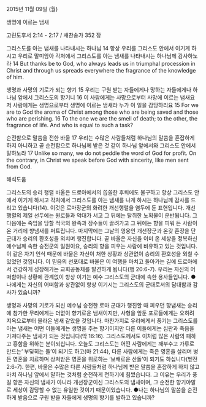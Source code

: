 2015년 11월 09일 (월)

생명에 이르는 냄새



고린도후서 2:14 - 2:17 / 새찬송가 352 장


그리스도를 아는 냄새를 나타내시는 하나님
14 항상 우리를 그리스도 안에서 이기게 하시고 우리로 말미암아 각처에서 그리스도를 아는 냄새를 나타내시는 하나님께 감사하노라 
14 But thanks be to God, who always leads us in triumphal procession in Christ and through us spreads everywhere the fragrance of the knowledge of him. 

생명과 사망의 기로가 되는 향기
15 우리는 구원 받는 자들에게나 망하는 자들에게나 하나님 앞에서 그리스도의 향기니 16 이 사람에게는 사망으로부터 사망에 이르는 냄새요 저 사람에게는 생명으로부터 생명에 이르는 냄새라 누가 이 일을 감당하리요 
15 For we are to God the aroma of Christ among those who are being saved and those who are perishing. 16 To the one we are the smell of death; to the other, the fragrance of life. And who is equal to such a task?  

순전함으로 말씀을 전한 바울
17 우리는 수많은 사람들처럼 하나님의 말씀을 혼잡하게 하지 아니하고 곧 순전함으로 하나님께 받은 것 같이 하나님 앞에서와 그리스도 안에서 말하노라
17 Unlike so many, we do not peddle the word of God for profit. On the contrary, in Christ we speak before God with sincerity, like men sent from God.

해석도움





그리스도의 승리 행렬 
바울은 드로아에서의 씁쓸한 후퇴에도 불구하고 항상 그리스도 안에서 이기게 하시고 각처에서 그리스도를 아는 냄새를 나게 하시는 하나님께 감사를 드리고 있습니다(14). 이것은 로마장군의 화려한 개선행렬을 염두에 둔 표현입니다. 개선행렬의 제일 선두에는 원로들과 악대가 서고 그 뒤에는 탈취한 노획물이 운반됩니다. 그다음에는 죽임을 당할 적국의 왕족과 장수들이 끌려가고 그 뒤에는 향을 피워 든 사람이 온 거리에 향냄새를 퍼트립니다. 마지막에는 그날의 영웅인 개선장군과 온갖 훈장을 단 군대가 승리의 환호성을 외치며 행진합니다. 곧 바울은 자신을 이미 온 세상을 정복하신 예수님께 속한 승전군의 일원이요, 승리의 향을 피우는 사람에 비유하고 있는 것입니다. 이 같은 자기 인식 때문에 바울은 자신이 처한 상황과 상관없이 승리의 환호성을 외칠 수 있었던 것입니다. 이 믿음의 선포대로 바울은 이 여행을 마치고 돌아가는 길에 드로아에서 건강하게 성장해가는 교회공동체를 발견하게 됩니다(행 20:6-7). 우리는 자신의 어떠함이나 상황에 관계없이 항상 이기는 예수 그리스도의 군대에 속한 용사들입니다. 
●나에게는 자신의 어떠함과 상관없이 항상 이기시는 그리스도의 군대로서의 담대함과 감사가 있습니까?

생명과 사망의 기로가 되신 예수님 
승전한 로마 군대가 행진할 때 피우던 향냄새는 승리에 참가한 무리에게는 더없이 향기로운 냄새이지만, 사형을 앞둔 포로들에게는 오히려 지옥으로부터 올라온 냄새 같았을 것입니다. 마찬가지로 우리에게서 풍기는 그리스도를 아는 냄새는 어떤 이들에게는 생명을 주는 향기이지만 다른 이들에게는 심판과 죽음을 가져다주는 냄새가 되는 것입니다(막 16:16). 그리스도께서도 이처럼 많은 사람의 패하고 흥함을 위하는 분이되십니다. 오늘도 그리스도는 어떤 사람에게는 깨부수고 가루로 만드는‘ 부딪히는 돌’이 되기도 하고(마 21:44), 다른 사람에게는 죽은 영혼을 살리며 병든 영혼을 치료하며 상처받은 영혼을 위로하는 ‘보배로운 산돌’이 되기도 하십니다(벧전 2:6-7). 한편, 바울은 수많은 다른 사람들처럼 하나님께 받은 말씀을 혼잡하게
하지 않고 마치 하나님 앞에서 말하는 것처럼 순전하게 전하기에 힘썼습니다. 그 이유는 우리가 풍길 향은 자신의 냄새가 아니라 개선장군이신 그리스도의 냄새이며, 그 순전한 향기야말로 세상이 감당할 수 없는 유일한 것이기 때문이었습니다. 
●나는 하나님의 말씀을 순전하게 받음으로 구원 받을 자들에게 생명의 향기를 발하고 있습니까?